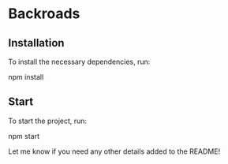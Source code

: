 # Backroads

## Installation

To install the necessary dependencies, run:

npm install

## Start

To start the project, run:

npm start


Let me know if you need any other details added to the README!
